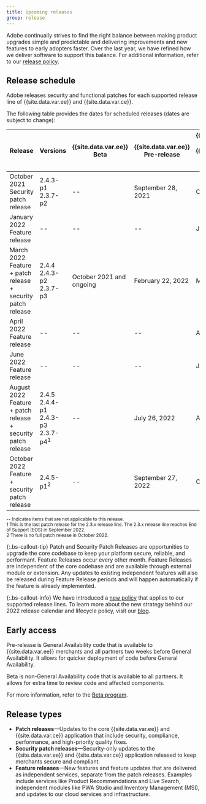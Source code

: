 ```yaml
---
title: Upcoming releases
group: release
---
```


Adobe continually strives to find the right balance between making product upgrades simple and predictable and delivering improvements and new features to early adopters faster. Over the last year, we have refined how we deliver software to support this balance. For additional information, refer to our [release policy]({{site.baseurl}}/release/policy/).

## Release schedule

Adobe releases security and functional patches for each supported release line of {{site.data.var.ee}} and {{site.data.var.ce}}.

The following table provides the dates for scheduled releases (dates are subject to change):

| Release                                                         | Versions                                              | {{site.data.var.ee}} Beta | {{site.data.var.ee}} Pre-release | {{site.data.var.ee}} & {{site.data.var.ce}}<br>General Availability |
|-----------------------------------------------------------------|-------------------------------------------------------|---------------------------|----------------------------------|---------------------------------------------------------------------|
| October 2021<br>Security patch release                          | 2.4.3-p1<br>2.3.7-p2                                  | \-\-                      | September 28, 2021               | October 12, 2021                                                    |
| January 2022<br>Feature release                                 | \-\-                                                  | \-\-                      | \-\-                             | January 18, 2022                                                    |
| March 2022<br>Feature + patch release + security patch release  | 2.4.4<br>2.4.3-p2<br>2.3.7-p3                         | October 2021 and ongoing  | February 22, 2022                | March 8, 2022                                                       |
| April 2022<br>Feature release                                   | \-\-                                                  | \-\-                      | \-\-                             | April 26, 2022                                                      |
| June 2022<br>Feature release                                    | \-\-                                                  | \-\-                      | \-\-                             | June 21, 2022                                                       |
| August 2022<br>Feature + patch release + security patch release | 2.4.5<br>2.4.4-p1<br>2.4.3-p3<br>2.3.7-p4<sup>1</sup> | \-\-                      | July 26, 2022                    | August 9, 2022                                                      |
| October 2022<br>Feature + security patch release                | 2.4.5-p1<sup>2</sup>                                  | \-\-                      | September 27, 2022               | October 11, 2022                                                    |

<sup>\-\- Indicates items that are not applicable to this release.</sup><br>
<sup>1 This is the last patch release for the 2.3.x release line. The 2.3.x release line reaches End of Support (EOS) in September 2022.</sup><br>
<sup>2 There is no full patch release in October 2022.</sup><br>

{:.bs-callout-tip}
Patch and Security Patch Releases are opportunities to upgrade the core codebase to keep your platform secure, reliable, and performant. Feature Releases occur every other month. Feature Releases are independent of the core codebase and are available through external module or extension. Any updates to existing independent features will also be released during Feature Release periods and will happen automatically if the feature is already implemented.

{:.bs-callout-info}
We have introduced a [new policy](https://magento.com/sites/default/files/magento-software-lifecycle-policy.pdf) that applies to our supported release lines. To learn more about the new strategy behind our 2022 release calendar and lifecycle policy, visit our [blog](https://magento.com/blog/accelerating-innovation-through-simplified-release-strategy).

## Early access

Pre-release is General Availability code that is available to {{site.data.var.ee}} merchants and all partners two weeks before General Availability. It allows for quicker deployment of code before General Availability.

Beta is non-General Availability code that is available to all partners. It allows for extra time to review code and affected components.

For more information, refer to the [Beta program][].

## Release types

-  **Patch releases**—Updates to the core {{site.data.var.ee}} and {{site.data.var.ce}} application that include security, compliance, performance, and high-priority quality fixes.
-  **Security patch releases**—Security-only updates to the {{site.data.var.ee}} and {{site.data.var.ce}} application released to keep merchants secure and compliant.
-  **Feature releases**—New features and feature updates that are delivered as independent services, separate from the patch releases. Examples include services like Product Recommendations and Live Search, independent modules like PWA Studio and Inventory Management (MSI), and updates to our cloud services and infrastructure.

<!-- Link definitions -->
[Beta program]: {{site.baseurl}}/release/beta-program.html
